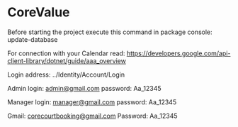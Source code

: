 # CoreValue


Before starting the project execute this command in package console: update-database

For connection with your Calendar read:  https://developers.google.com/api-client-library/dotnet/guide/aaa_overview

Login address: ../Identity/Account/Login

Admin login: admin@gmail.com       password: Aa_12345

Manager login: manager@gmail.com   password: Aa_12345

Gmail: corecourtbooking@gmail.com 
Password: Aa_12345
